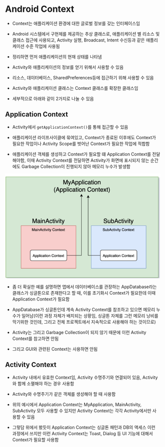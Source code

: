 # Android Context
- Context는 애플리케이션 환경에 대한 글로벌 정보를 갖는 인터페이스임

- Android 시스템에서 구현체를 제공하는 추상 클래스로, 애플리케이션 별 리소스 및 클래스 접근에 사용되고, Activity 실행, Broadcast, Intent 수신등과 같은 애플리케이션 수준 작업에 사용됨

- 정리하면 먼저 애플리케이션의 현재 상태를 나타냄

- Activity와 애플리케이션의 정보를 얻기 위해서 사용할 수 있음

- 리소스, 데이터베이스, SharedPreferences등에 접근하기 위해 사용할 수 있음

- Activity와 애플리케이션 클래스는 Context 클래스를 확장한 클래스임

- 세부적으로 아래와 같이 2가지로 나눌 수 있음

## Application Context
- Activity에서 `getApplicationContext()`를 통해 접근할 수 있음

- 애플리케이션 라이프사이클에 묶여있고, Context가 종료된 이후에도 Context가 필요한 작업이나 Activity Scope를 벗어난 Context가 필요한 작업에 적합함

- 애플리케이션 객체를 생성하고 Context가 필요할 떄 Application Context를 전달해야함, 이때 Activity Context를 전달하면 Activity가 화면에 표시되지 않는 순간에도 Garbage Collection이 진행되지 않아 메모리 누수가 발생함

![one](/cheewr85/img/eleven.png)

- 좀 더 확실한 예를 설명하면 앱에서 데이터베이스를 관장하는 AppDatabase라는 클래스가 싱글톤으로 존재한다고 할 때, 이를 초기화시 Context가 필요한데 이때 Application Context가 필요함

- AppDatabase가 싱글톤인데 계속 Activity Context를 참조하고 있으면 메모리 누수가 일어남(이런 과정 자체가 배치되는 상황임, 싱글톤 자체를 그런 메모리 낭비를 막기위한 것인데, 그리고 전체 프로젝트에서 지속적으로 사용해야 하는 것이므로)

- Activity는 그리고 Garbage Collection이 되지 않기 때문에 이런 Activity Context를 참고하면 안됨

- 그리고 GUI와 관련된 Context는 사용하면 안됨

## Activity Context
- Activity 내에서 유효한 Context임, Activity 수명주기와 연결되어 있음, Activity와 함께 소멸해야 하는 경우 사용함

- Activity와 수명주기가 같은 객체를 생성해야 할 때 사용함

- 위의 예시에서 Application Context는 MyApplication, MainActivity, SubActivity 모두 사용할 수 있지만 Activity Context는 각각 Activity에서만 사용할 수 있음

- 그렇담 위에서 봤듯이 Application Context는 싱글톤 패턴과 DB의 액세스 이런 과정에서 쓰지만 이런 Activity Context는 Toast, Dialog 등 UI 기능에 대해서 Context가 필요할  사용함
